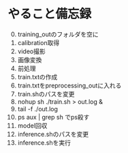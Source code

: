 # やること備忘録

0. training_outのフォルダを空に
1. calibration取得
2. video撮影
3. 画像変換
4. 前処理
5. train.txtの作成
6. train.txtをpreprocessing_outに入れる
7. train.shのパスを変更
8. nohup sh ./train.sh > out.log &
9. tail -f ./out.log
10. ps aux | grep sh でps殺す
11. model回収
12. inference.shのパスを変更
13. inference.shを実行

